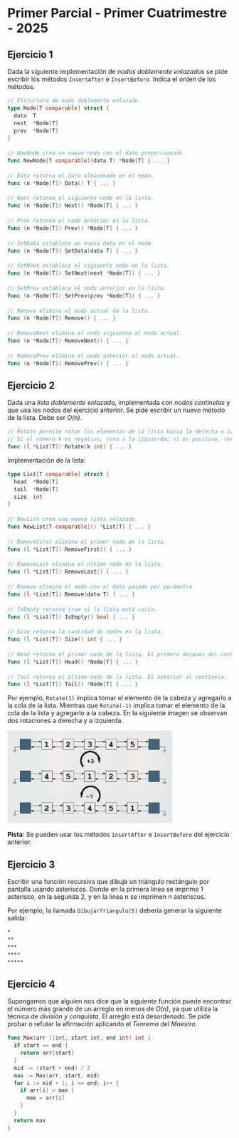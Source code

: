 # Primer Parcial - Primer Cuatrimestre - 2025

## Ejercicio 1

Dada la siguiente implementación de _nodos doblemente enlazados_ se pide escribir los métodos `InsertAfter` e `InsertBefore`. Indica el orden de los métodos.

```go
// Estructura de nodo doblemente enlazado.
type Node[T comparable] struct {
  data  T
  next  *Node[T]
  prev  *Node[T]
}

// NewNode crea un nuevo nodo con el dato proporcionado.
func NewNode[T comparable](data T) *Node[T] { ... }

// Data retorna el dato almacenado en el nodo.
func (n *Node[T]) Data() T { ... }

// Next retorna el siguiente nodo en la lista.
func (n *Node[T]) Next() *Node[T] { ... }

// Prev retorna el nodo anterior en la lista.
func (n *Node[T]) Prev() *Node[T] { ... }

// SetData establece un nuevo dato en el nodo.
func (n *Node[T]) SetData(data T) { ... }

// SetNext establece el siguiente nodo en la lista.
func (n *Node[T]) SetNext(next *Node[T]) { ... }

// SetPrev establece el nodo anterior en la lista.
func (n *Node[T]) SetPrev(prev *Node[T]) { ... }

// Remove elimina el nodo actual de la lista.
func (n *Node[T]) Remove() { ... }

// RemoveNext elimina el nodo siguiente al nodo actual.
func (n *Node[T]) RemoveNext() { ... }

// RemovePrev elimina el nodo anterior al nodo actual.
func (n *Node[T]) RemovePrev() { ... }
```

## Ejercicio 2

Dada una _lista doblemente enlazada_, implementada con _nodos centinelas_ y que usa los nodos del ejercicio anterior. Se pide escribir un nuevo método de la lista. Debe ser _O(n)_.

```go
// Rotate permite rotar los elementos de la lista hacia la derecha o izquierda.
// Si el número k es negativo, rota a la izquierda; si es positivo, rota a la derecha.
func (l *List[T]) Rotate(k int) { ... }
```

Implementación de la lista:

```go
type List[T comparable] struct {
  head  *Node[T]
  tail  *Node[T]
  size  int
}

// NewList crea una nueva lista enlazada.
func NewList[T comparable]() *List[T] { ... }

// RemoveFirst elimina el primer nodo de la lista.
func (l *List[T]) RemoveFirst() { ... }

// RemoveLast elimina el último nodo de la lista.
func (l *List[T]) RemoveLast() { ... }

// Remove elimina el nodo con el dato pasado por parámetro.
func (l *List[T]) Remove(data T) { ... }

// IsEmpty retorna true si la lista está vacía.
func (l *List[T]) IsEmpty() bool { ... }

// Size retorna la cantidad de nodos en la lista.
func (l *List[T]) Size() int { ... }

// Head retorna el primer nodo de la lista. El primero después del centinela.
func (l *List[T]) Head() *Node[T] { ... }

// Tail retorna el último nodo de la lista. El anterior al centinela.
func (l *List[T]) Tail() *Node[T] { ... }
```

Por ejemplo, `Rotate(1)` implica tomar el elemento de la cabeza y agregarlo a la cola de la lista. Mientras que `Rotate(-1)` implica tomar el elemento de la cola de la lista y agregarlo a la cabeza. En la siguiente imagen se observan dos rotaciones a derecha y a izquierda.

![Imagen de resultado del método Rotate](../assets/images/lista.jpg)

**Pista**: Se pueden usar los métodos `InsertAfter` e `InsertBefore` del ejercicio anterior.

## Ejercicio 3

Escribir una función recursiva que dibuje un triángulo rectángulo por pantalla usando asteriscos. Donde en la primera línea se imprime 1 asterisco, en la segunda 2, y en la línea n se imprimen n asteriscos.

Por ejemplo, la llamada `DibujarTriangulo(5)` debería generar la siguiente salida:

```sh
*
**
***
****
*****
```

## Ejercicio 4

Supongamos que alguien nos dice que la siguiente función puede encontrar el número más grande de un arreglo en menos de _O(n)_, ya que utiliza la técnica de _división y conquista_. El arreglo está desordenado. Se pide probar o refutar la afirmación aplicando el _Teorema del Maestro_.

```go
func Max(arr []int, start int, end int) int {
  if start == end {
    return arr[start]
  }
  mid := (start + end) / 2
  max := Max(arr, start, mid)
  for i := mid + 1; i <= end; i++ {
    if arr[i] > max {
      max = arr[i]
    }
  }
  return max
}
```
